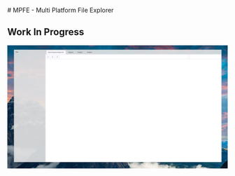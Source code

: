 ﻿﻿# MPFE - Multi Platform File Explorer
 
 ## Work In Progress

![alt screenshot](https://github.com/seanzamora/MPFE-Multi-Platform-File-Explorer/blob/main/screenshot.png?raw=true)